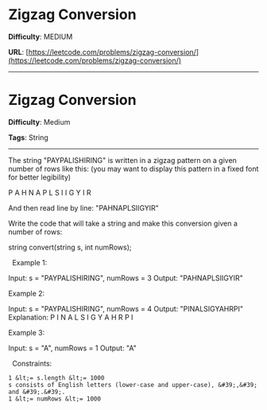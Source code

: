 # Zigzag Conversion

**Difficulty**: MEDIUM

**URL**: [https://leetcode.com/problems/zigzag-conversion/](https://leetcode.com/problems/zigzag-conversion/)

---

# Zigzag Conversion

**Difficulty**: Medium

**Tags**: String

---

The string &quot;PAYPALISHIRING&quot; is written in a zigzag pattern on a given number of rows like this: (you may want to display this pattern in a fixed font for better legibility)


P   A   H   N
A P L S I I G
Y   I   R


And then read line by line: &quot;PAHNAPLSIIGYIR&quot;

Write the code that will take a string and make this conversion given a number of rows:


string convert(string s, int numRows);


&nbsp;
Example 1:


Input: s = &quot;PAYPALISHIRING&quot;, numRows = 3
Output: &quot;PAHNAPLSIIGYIR&quot;


Example 2:


Input: s = &quot;PAYPALISHIRING&quot;, numRows = 4
Output: &quot;PINALSIGYAHRPI&quot;
Explanation:
P     I    N
A   L S  I G
Y A   H R
P     I


Example 3:


Input: s = &quot;A&quot;, numRows = 1
Output: &quot;A&quot;


&nbsp;
Constraints:


	1 &lt;= s.length &lt;= 1000
	s consists of English letters (lower-case and upper-case), &#39;,&#39; and &#39;.&#39;.
	1 &lt;= numRows &lt;= 1000



